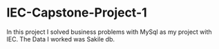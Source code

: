 # IEC-Capstone-Project-1
In this project I solved business problems with MySql as my project with IEC. The Data I worked was Sakile db.
